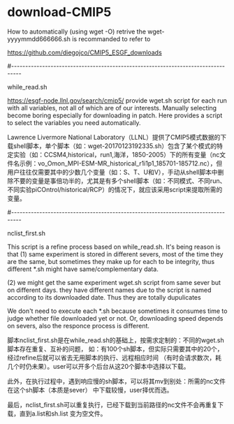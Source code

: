 # download-CMIP5

How to automatically (using wget -O) retrive the wget-yyyymmdd666666.sh is recommanded to refer to

https://github.com/diegojco/CMIP5_ESGF_downloads

#---------------------------------------------------------------------------------

while_read.sh

https://esgf-node.llnl.gov/search/cmip5/ provide wget.sh script for each run with all variables, not all of which are of our interests. Manually selecting become boring especially for downloading in patch. Here provides a script to select the variables you need automatically.

Lawrence Livermore National Laboratory（LLNL）提供了CMIP5模式数据的下载shell脚本，单个脚本（如：wget-20170123192335.sh）包含了某个模式的特定实验（如：CCSM4,historical，run1,海洋，1850-2005）下的所有变量（nc文件名示例：vo_Omon_MPI-ESM-MR_historical_r1i1p1_185701-185712.nc），但用户往往仅需要其中的少数几个变量（如：S、T、U和V），手动从shell脚本中删除不要的变量是事倍功半的，尤其是有多个shell脚本（如：不同模式、不同run、不同实验piCOntrol/historical/RCP）的情况下，就应该采用script来提取所需的变量。

#---------------------------------------------------------------------------------

nclist_first.sh

This script is a refine process based on while_read.sh. It's being reason is that 
(1) same experiment is stored in different severs, most of the time they are the same,
but sometimes they make up for each to be integrity, thus different *.sh might have 
same/complementary data. 

(2) we might get the same experiment wget.sh script from same sever but on different days.
they have different names due to the script is named according to its downloaded date. Thus
they are totally dupulicates

We don't need to execute each *.sh because sometimes it consumes time to judge whether file 
downloaded yet or not. Or, downloading speed depends on severs, also the responce process is 
different.

脚本nclist_first.sh是在while_read.sh的基础上，按需求定制的：不同的wget.sh脚本存在重复、互补的问题，
如：有100个sh脚本，但实际只需要其中的20个，经过refine后就可以省去无用脚本的执行、远程相应时间
（有时会请求数次，耗几个时仍未果）。user可以开多个后台从这20个脚本中选择以下载。

此外，在执行过程中，遇到响应慢的sh脚本，可以将其mv到别处：所需的nc文件在这个sh脚本（本质是sever）
中下载较慢，user择优而选。

最后，nclist_first.sh可以重复执行，已经下载到当前路径的nc文件不会再重复下载，直到a.list和sh.list
变为空文件。
